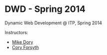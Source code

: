 DWD - Spring 2014
=================

Dynamic Web Development @ ITP, Spring 2014

Instructors:

- [Mike Dory](http://dory.me)
- [Cory Forsyth](http://coryforsyth.com/)

